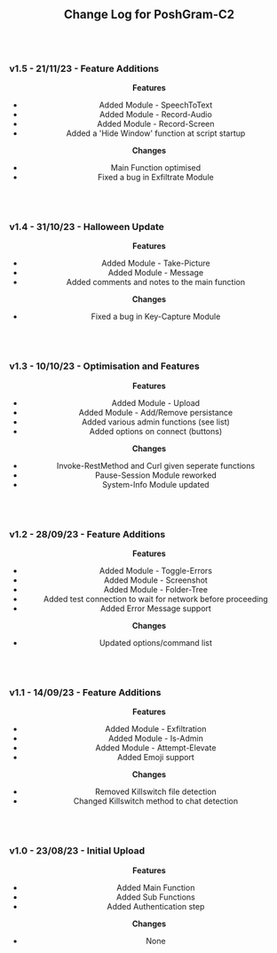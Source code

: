 <div align=center>

<h2 align="center"> Change Log for PoshGram-C2 </h2>

<br><br>

<h3 align="left"> v1.5 - 21/11/23 - Feature Additions </h3>

**Features**
- Added Module - SpeechToText
- Added Module - Record-Audio
- Added Module - Record-Screen
- Added a 'Hide Window' function at script startup

**Changes**
- Main Function optimised
- Fixed a bug in Exfiltrate Module

<br><br>

<h3 align="left"> v1.4 - 31/10/23 - Halloween Update </h3>

**Features**
- Added Module - Take-Picture
- Added Module - Message
- Added comments and notes to the main function

**Changes**
- Fixed a bug in Key-Capture Module

<br><br>

<h3 align="left"> v1.3 - 10/10/23 - Optimisation and Features </h3>

**Features**
- Added Module - Upload
- Added Module - Add/Remove persistance
- Added various admin functions (see list)
- Added options on connect (buttons)

**Changes**
- Invoke-RestMethod and Curl given seperate functions
- Pause-Session Module reworked
- System-Info Module updated

<br><br>
<h3 align="left"> v1.2 - 28/09/23 - Feature Additions</h3>

**Features**
- Added Module - Toggle-Errors
- Added Module - Screenshot
- Added Module - Folder-Tree
- Added test connection to wait for network before proceeding
- Added Error Message support

**Changes**
- Updated options/command list

<br><br>
<h3 align="left"> v1.1 - 14/09/23 - Feature Additions</h3>

**Features**
- Added Module - Exfiltration
- Added Module - Is-Admin
- Added Module - Attempt-Elevate
- Added Emoji support

**Changes**
- Removed Killswitch file detection
- Changed Killswitch method to chat detection 

<br><br>
<h3 align="left"> v1.0 - 23/08/23 - Initial Upload</h3>

**Features**
- Added Main Function
- Added Sub Functions
- Added Authentication step

**Changes**
- None

<br><br>


</div>